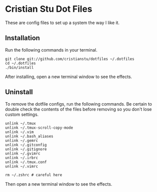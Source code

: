 # Cristian Stu Dot Files

These are config files to set up a system the way I like it. 
## Installation

Run the following commands in your terminal.

```terminal
git clone git://github.com/cristianstu/dotfiles ~/.dotfiles
cd ~/.dotfiles
./bin/install
```

After installing, open a new terminal window to see the effects.

## Uninstall

To remove the dotfile configs, run the following commands. Be certain to double check the contents of the files before removing so you don't lose custom settings.

```
unlink ~/.tmux
unlink ~/.tmux-scroll-copy-mode
unlink ~/.vim
unlink ~/.bash_aliases
unlink ~/.gemrc
unlink ~/.gitconfig
unlink ~/.gitignore
unlink ~/.gvimrc
unlink ~/.irbrc
unlink ~/.tmux.conf
unlink ~/.vimrc

rm ~/.zshrc # careful here
```

Then open a new terminal window to see the effects.
